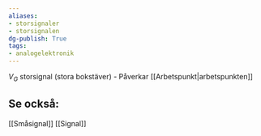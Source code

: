 ```yaml
---
aliases: 
- storsignaler
- storsignalen
dg-publish: True
tags: 
- analogelektronik
---
```

$V_G$ storsignal (stora bokstäver)
	- Påverkar [[Arbetspunkt|arbetspunkten]]

## Se också:
[[Småsignal]]
[[Signal]]